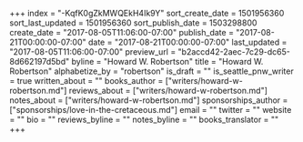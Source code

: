+++
index = "-KqfK0gZkMWQEkH4Ik9Y"
sort_create_date = 1501956360
sort_last_updated = 1501956360
sort_publish_date = 1503298800
create_date = "2017-08-05T11:06:00-07:00"
publish_date = "2017-08-21T00:00:00-07:00"
date = "2017-08-21T00:00:00-07:00"
last_updated = "2017-08-05T11:06:00-07:00"
preview_url = "b2accd42-2aec-7c29-dc65-8d662197d5bd"
byline = "Howard W. Robertson"
title = "Howard W. Robertson"
alphabetize_by = "robertson"
is_draft = ""
is_seattle_pnw_writer = true
written_about = ""
books_author = ["writers/howard-w-robertson.md"]
reviews_about = ["writers/howard-w-robertson.md"]
notes_about = ["writers/howard-w-robertson.md"]
sponsorships_author = ["sponsorships/love-in-the-cretaceous.md"]
email = ""
twitter = ""
website = ""
bio = ""
reviews_byline = ""
notes_byline = ""
books_translator = ""
+++
